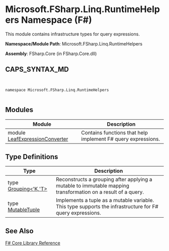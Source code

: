# Microsoft.FSharp.Linq.RuntimeHelpers Namespace (F#)

This module contains infrastructure types for query expressions.

**Namespace/Module Path**: Microsoft.FSharp.Linq.RuntimeHelpers

**Assembly**: FSharp.Core (in FSharp.Core.dll)


## CAPS_SYNTAX_MD



```


namespace Microsoft.FSharp.Linq.RuntimeHelpers


```



## Modules


|Module|Description|
|------|-----------|
|module [LeafExpressionConverter](http://msdn.microsoft.com/en-us/library/4c452e96-3036-4f0e-9008-72abe94c4ad6)|Contains functions that help implement F# query expressions.|

## Type Definitions


|Type|Description|
|----|-----------|
|type [Grouping&lt;'K,'T&gt;](http://msdn.microsoft.com/en-us/library/4a6ac4d6-5b30-44bb-b34d-c6773f86dedf)|Reconstructs a grouping after applying a mutable to immutable mapping transformation on a result of a query.|
|type [MutableTuple](http://msdn.microsoft.com/en-us/library/e7deda0a-f18d-44a0-a5b9-2c7e34107f5f)|Implements a tuple as a mutable variable. This type supports the infrastructure for F# query expressions.|

## See Also
[F&#35; Core Library Reference](F%23+Core+Library+Reference.md)

